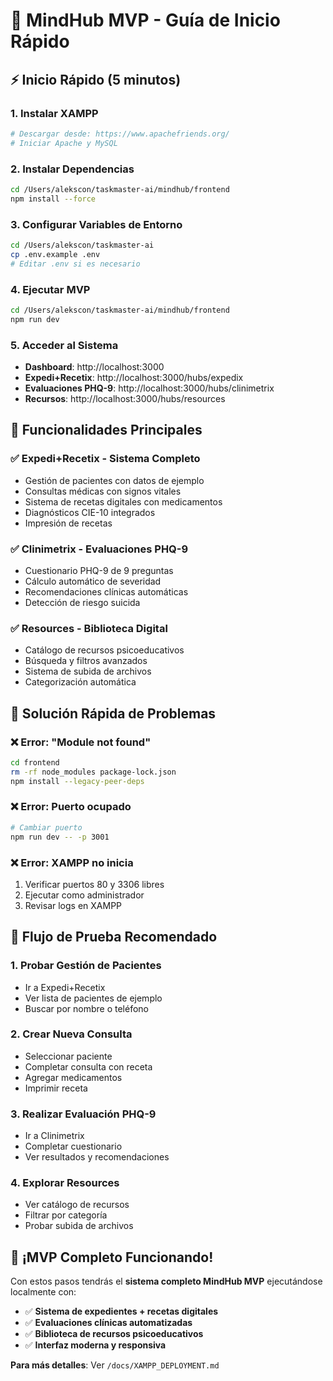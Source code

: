 # 🚀 MindHub MVP - Guía de Inicio Rápido

## ⚡ Inicio Rápido (5 minutos)

### 1. **Instalar XAMPP**
```bash
# Descargar desde: https://www.apachefriends.org/
# Iniciar Apache y MySQL
```

### 2. **Instalar Dependencias**
```bash
cd /Users/alekscon/taskmaster-ai/mindhub/frontend
npm install --force
```

### 3. **Configurar Variables de Entorno**
```bash
cd /Users/alekscon/taskmaster-ai
cp .env.example .env
# Editar .env si es necesario
```

### 4. **Ejecutar MVP**
```bash
cd /Users/alekscon/taskmaster-ai/mindhub/frontend
npm run dev
```

### 5. **Acceder al Sistema**
- **Dashboard**: http://localhost:3000
- **Expedi+Recetix**: http://localhost:3000/hubs/expedix
- **Evaluaciones PHQ-9**: http://localhost:3000/hubs/clinimetrix
- **Recursos**: http://localhost:3000/hubs/resources

## 🎯 Funcionalidades Principales

### ✅ **Expedi+Recetix** - Sistema Completo
- Gestión de pacientes con datos de ejemplo
- Consultas médicas con signos vitales
- Sistema de recetas digitales con medicamentos
- Diagnósticos CIE-10 integrados
- Impresión de recetas

### ✅ **Clinimetrix** - Evaluaciones PHQ-9
- Cuestionario PHQ-9 de 9 preguntas
- Cálculo automático de severidad
- Recomendaciones clínicas automáticas
- Detección de riesgo suicida

### ✅ **Resources** - Biblioteca Digital
- Catálogo de recursos psicoeducativos
- Búsqueda y filtros avanzados
- Sistema de subida de archivos
- Categorización automática

## 🔧 Solución Rápida de Problemas

### ❌ Error: "Module not found"
```bash
cd frontend
rm -rf node_modules package-lock.json
npm install --legacy-peer-deps
```

### ❌ Error: Puerto ocupado
```bash
# Cambiar puerto
npm run dev -- -p 3001
```

### ❌ Error: XAMPP no inicia
1. Verificar puertos 80 y 3306 libres
2. Ejecutar como administrador
3. Revisar logs en XAMPP

## 📱 Flujo de Prueba Recomendado

### 1. **Probar Gestión de Pacientes**
- Ir a Expedi+Recetix
- Ver lista de pacientes de ejemplo
- Buscar por nombre o teléfono

### 2. **Crear Nueva Consulta**
- Seleccionar paciente
- Completar consulta con receta
- Agregar medicamentos
- Imprimir receta

### 3. **Realizar Evaluación PHQ-9**
- Ir a Clinimetrix
- Completar cuestionario
- Ver resultados y recomendaciones

### 4. **Explorar Resources**
- Ver catálogo de recursos
- Filtrar por categoría
- Probar subida de archivos

## 🎉 ¡MVP Completo Funcionando!

Con estos pasos tendrás el **sistema completo MindHub MVP** ejecutándose localmente con:

- ✅ **Sistema de expedientes + recetas digitales**
- ✅ **Evaluaciones clínicas automatizadas**
- ✅ **Biblioteca de recursos psicoeducativos**
- ✅ **Interfaz moderna y responsiva**

**Para más detalles**: Ver `/docs/XAMPP_DEPLOYMENT.md`